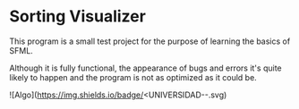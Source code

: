 # Sorting Visualizer

This program is a small test project for the purpose of learning the basics of SFML.

Although it is fully functional, the appearance of bugs and errors it's quite likely to happen and the program is not as optimized as it could be.  

![Algo](https://img.shields.io/badge/<UNIVERSIDAD-<Universidad de La Laguna>-<purple>.svg)
